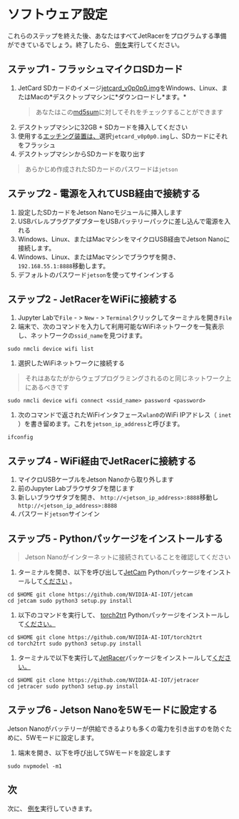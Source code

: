 
# ソフトウェア設定

これらのステップを終えた後、あなたはすべてJetRacerをプログラムする準備ができているでしょう。終了したら、 [例を](examples.md)実行してください。

## ステップ1  - フラッシュマイクロSDカード
1.  JetCard SDカードのイメージ[jetcard_v0p0p0.img](https://drive.google.com/open?id=1wXD1CwtxiH5Mz4uSmIZ76fd78zDQltW_)をWindows、Linux、またはMacの*デスクトップマシンに*ダウンロードし*ます。* <blockquote>あなたはこの[md5sum](https://drive.google.com/open?id=1356ZBrYUWaTgbV50UMB1uCfWrNcd6PEF)に対してそれをチェックすることができます</blockquote>
1. デスクトップマシンに32GB + SDカードを挿入してください
1. 使用する[エッチング装置は、](https://www.balena.io/etcher/)選択`jetcard_v0p0p0.img`し、SDカードにそれをフラッシュ
1. デスクトップマシンからSDカードを取り出す

> あらかじめ作成されたSDカードのパスワードは`jetson`

## ステップ2  - 電源を入れてUSB経由で接続する
1. 設定したSDカードをJetson Nanoモジュールに挿入します
1.  USBバレルプラグアダプターをUSBバッテリーパックに差し込んで電源を入れる
1.  Windows、Linux、またはMacマシンをマイクロUSB経由でJetson Nanoに接続します。
1.  Windows、Linux、またはMacマシンでブラウザを開き、 `192.168.55.1:8888`移動します。
1. デフォルトのパスワード`jetson`を使ってサインインする

## ステップ2  -  JetRacerをWiFiに接続する
1.  Jupyter Labで`File` - > `New` - > `Terminal`クリックしてターミナルを開き`File`
1. 端末で、次のコマンドを入力して利用可能なWiFiネットワークを一覧表示し、ネットワークの`ssid_name`を見つけます。

```
sudo nmcli device wifi list
```

1. 選択したWiFiネットワークに接続する

>それはあなたがからウェブプログラミングされるのと同じネットワーク上にあるべきです

```
sudo nmcli device wifi connect <ssid_name> password <password>
```

1. 次のコマンドで返されたWiFiインタフェース`wlan0`のWiFi IPアドレス（ `inet` ）を書き留めます。これを`jetson_ip_address`と呼びます。

```
ifconfig
```

## ステップ4  -  WiFi経由でJetRacerに接続する
1. マイクロUSBケーブルをJetson Nanoから取り外します
1. 前のJupyter Labブラウザタブを閉じます
1. 新しいブラウザタブを開き、 `http://<jetson_ip_address>:8888`移動し`http://<jetson_ip_address>:8888`
1. パスワード`jetson`サインイン

## ステップ5  -  Pythonパッケージをインストールする

>  Jetson Nanoがインターネットに接続されていることを確認してください

1. ターミナルを開き、以下を呼び出して[JetCam](http://github.com/NVIDIA-AI-IOT/jetcam) Pythonパッケージをインストールして[ください](http://github.com/NVIDIA-AI-IOT/jetcam) 。

```
cd $HOME git clone https://github.com/NVIDIA-AI-IOT/jetcam
cd jetcam sudo python3 setup.py install
```

1. 以下のコマンドを実行して、 [torch2trt](http://github.com/NVIDIA-AI-IOT/torch2trt) Pythonパッケージをインストールして[ください。](http://github.com/NVIDIA-AI-IOT/torch2trt)

```
cd $HOME git clone https://github.com/NVIDIA-AI-IOT/torch2trt
cd torch2trt sudo python3 setup.py install
```

1. ターミナルで以下を実行して[JetRacer](http://github.com/NVIDIA-AI-IOT/jetracer)パッケージをインストールして[ください。](http://github.com/NVIDIA-AI-IOT/jetracer)

```
cd $HOME git clone https://github.com/NVIDIA-AI-IOT/jetracer
cd jetracer sudo python3 setup.py install
```

## ステップ6  -  Jetson Nanoを5Wモードに設定する

 Jetson Nanoがバッテリーが供給できるよりも多くの電力を引き出すのを防ぐために、5Wモードに設定します。
1. 端末を開き、以下を呼び出して5Wモードを設定します

```
sudo nvpmodel -m1
```

## 次

次に、 [例を](examples.md)実行していきます。
